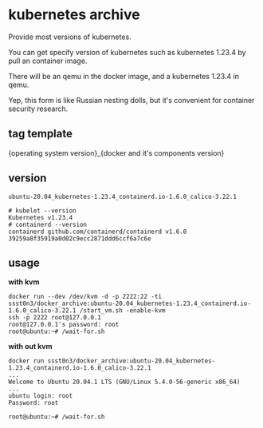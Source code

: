 # kubernetes archive

Provide most versions of kubernetes. 

You can get specify version of kubernetes such as kubernetes 1.23.4 by pull an container image.

There will be an qemu in the docker image, and a kubernetes 1.23.4 in qemu.

Yep, this form is like Russian nesting dolls, but it's convenient for container security research.

## tag template
{operating system version}_{docker and it's components version}

## version
`ubuntu-20.04_kubernetes-1.23.4_containerd.io-1.6.0_calico-3.22.1`

```
# kubelet --version
Kubernetes v1.23.4
# containerd --version
containerd github.com/containerd/containerd v1.6.0 39259a8f35919a0d02c9ecc2871ddd6ccf6a7c6e
```

## usage

**with kvm**
```
docker run --dev /dev/kvm -d -p 2222:22 -ti ssst0n3/docker_archive:ubuntu-20.04_kubernetes-1.23.4_containerd.io-1.6.0_calico-3.22.1 /start_vm.sh -enable-kvm
ssh -p 2222 root@127.0.0.1
root@127.0.0.1's password: root
root@ubuntu:~# /wait-for.sh
```

**with out kvm**
```
docker run ssst0n3/docker_archive:ubuntu-20.04_kubernetes-1.23.4_containerd.io-1.6.0_calico-3.22.1
...
Welcome to Ubuntu 20.04.1 LTS (GNU/Linux 5.4.0-56-generic x86_64)
...
ubuntu login: root
Password: root

root@ubuntu:~# /wait-for.sh
```

